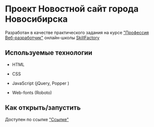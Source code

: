 # Проект Новостной сайт города Новосибирска

Разработан в качестве практического задания на курсе ["Профессия Веб-разработчик"](https://skillfactory.ru/webdev) онлайн-школы [SkillFactory](https://skillfactory.ru/)

## Используемые технологии

* HTML

* CSS

* JavaScript (jQuery, Popper )

* Web-fonts (Roboto)

## Как открыть/запустить

Доступен по ссылке ["Ссылке"](/public/task511/index.html)